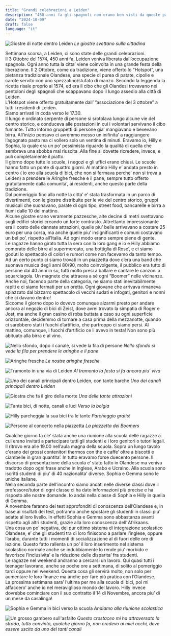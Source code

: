 ```yaml
---
title: "Grandi celebrazioni a Leiden"
description: "450 anni fa gli spagnoli non erano ben visti da queste parti"
date: "2024-10-09"
draft: false
language: "it"
---
```


![Giostre di notte dentro Leiden](../../../../assets/images/post-35/pic-1.jpg)
_Le giostre svettano sulla cittadina_

Settimana scorsa, a Leiden, ci sono state delle grandi celebrazioni.\
Il 3 Ottobre del 1574, 450 anni fa, Leiden veniva liberata dall’occupazione spagnola. Ogni anno tutta la citta’ viene coinvolta in una grande festa della liberazione. Il 2 Ottobre, come da tradizione, viene offerto lo “Hotspot”, una pietanza tradizionale Olandese, una specie di purea di patate, cipolle e carote servito con uno spezzatino/stufato di manzo. Secondo la leggenda la ricetta risale proprio al 1574, ed era il cibo che gli Olandesi trovavano nei pentoloni degli spagnoli che scappavano dopo il lungo assedio alla città di Leiden.\
L’Hotspot viene offerto gratuitamente dall’ ”associazione del 3 ottobre” a tutti i residenti di Leiden.\
Siamo arrivati in coda verso le 17.30.\
Il lungo e ordinato serpente di persone si srotolava lungo alcune vie del centro storico, e conduceva alle postazioni in cui i volontari servivano il cibo fumante. Tutto intorno gruppetti di persone gia’ mangiavano e bevevano birra. All’inizio pensavo ci avremmo messo un inifinita’ a raggiungere l’agognato pasto ma ci vollero solo un ventina di minuti. Eravamo io, Hilly e Sophia, la quale era un po’ pessimista riguardo la qualità di quella che sembrava una sbobba mal riuscita .Alla fine si dovette ricredere, invece, e pulì completamente il piatto.\
Il giorno dopo tutte le scuole, i negozi e gli uffici erano chiusi. Le scuole hanno fatto un ponte di quattro giorni. Al mattino Hilly e’ andata presto in centro ( io ero alla scuola di bici, che non si fermava perche’ non si trova a Leiden) a prendere le Aringhe fresche e il pane, sempre tutto offerto gratuitamente dalla comunita’, ai residenti, anche questo parte della tradizione.\
Dal pomeriggio fino alla notte la citta’ e’ stata trasformata in un parco di divertimenti, con le giostre distribuite per le vie del centro storico, gruppi musicali che suonavano, parate di ogni tipo, street food, bancarelle e birra a fiumi dalle 10 del mattino.\
Alcune giostre erano veramente pazzesche, alte decine di metri svettavano sugli edifici storici creando un forte contrasto. Altrettanto impressionante era il costo delle dannate attrazioni, quelle piu’ belle arrivavano a costare 25 euro per una corsa, ma anche quelle piu’ insignificanti e comuni costavano un bel po’, rispetto all’Italia. Ad ogni modo erano sempre piene di gente.\
Le ragazze hanno girato tutta la sera con la loro gang e io e Hilly abbiamo comprato delle birre al supermercato, una bottiglia di Rose’, e ci siamo goduti lo spettacolo di colori e rumori come non facevamo da tanto tempo. Ad un certo punto ci siamo trovati in un piazzetta dove c’era una band che suonava musica degli anni 80/90, molto coinvolgente, il pubblico era tutto di persone dai 40 anni in su, tutti molto presi a ballare e cantare le canzoni a squarciagola. Un magnete che attraeva a sé ogni “Boomer” nelle vicinanze. Anche noi, facendo parte della categoria, ne siamo stati inevitabilmente rapiti e ci siamo fermati per un oretta. Ogni giovane che arrivava rimaneva spiazzato dal bizzarro spettacolo di vecchi sudati e infogati, genitori e nonni che ci davano dentro!\
Siccome il giorno dopo io dovevo comunque alzarmi presto per andare ancora al negozio di bici di Zeist, dove avrei trovato la simpatia di Roger e Jost, ma anche il gran casino di roba buttata a caso su ogni superficie orizzontale, decidemmo di tornare a casa prima della mezzanotte, quando ci sarebbero stati i fuochi d’artificio, che purtroppo ci siamo persi. Al mattino, comunque, i fuochi d’artificio ce li avevo in testa! Non sono più abituato alla birra e al vino.

![Nello sfondo, dopo il canale, si vede la fila di persone](../../../../assets/images/post-35/pic-2.jpg)
_Nello sfondo si vede la fila per prendere le aringhe e il pane_

![Aringhe fresche](../../../../assets/images/post-35/pic-3.jpg)
_Le nostre aringhe fresche_

![Tramonto in una via di Leiden](../../../../assets/images/post-35/pic-5.jpg)
_Al tramonto la festa si fa ancora piu' viva_

![Uno dei canali principali dentro Leiden, con tante barche](../../../../assets/images/post-35/pic-6.jpg)
_Uno dei canali principali dentro Leiden_

![Giostra che fa il giro della morte](../../../../assets/images/post-35/pic-7.jpg)
_Una delle tante attrazioni_

![Tante bici, di notte, canali e luci](../../../../assets/images/post-35/pic-8.jpg)
_Verso la bolgia_

![Hilly parcheggia la sua bici tra le tante](../../../../assets/images/post-35/pic-9.jpg)
_Parcheggio gratis!_

![Persone al concerto nella piazzetta](../../../../assets/images/post-35/pic-10.jpg)
_La piazzetta dei Boomers_

Qualche giorno fa c’e’ stata anche una riunione alla scuola delle ragazze a cui erano invitati a partecipare tutti gli studenti e i loro genitori o tutori legali. Il ritrovo era alle 19.00 nell’aula magna della scuola. Sopra un lungo tavolo c'erano dei grossi contenitori thermos con the e caffe’ oltre a biscotti e ciambelle in gran quantita’. In tutto eravamo forse duecento persone. Il discorso di presentazione della scuola e’ stato fatto in Olandese ma veniva tradotto dopo ogni frase anche in Inglese, Arabo e Ucraino.
Alla scuola sono iscritti studenti di piu’ di 40 nazionalita’ diverse. Sophia e Gemma sono le uniche italiane.\
Nella seconda parte dell’incontro siamo andati nelle diverse classi dove il professore/tutor di ogni classe ci ha dato informazioni più precise e ha risposto alle nostre domande. Io andai nella classe di Sophia e Hilly in quella di Gemma.\
A novembre faranno dei test approfonditi di conoscenza dell’Olandese e, in base ai risultati dei test, potranno anche spostare gli studenti in classi piu’ adatte al loro livello. In effetti Sophia e Gemma sono abbastanza avanti rispetto agli altri studenti, grazie alla loro conoscenza dell’’Afrikaans.\
Una cosa un po’ negativa, del pur ottimo sistema di integrazione scolastico Olandese, e’ che gli studenti tra di loro finiscono a parlare l’inglese, oppure l’arabo, durante tutti i momenti di socializzazione al di fuori delle ore di lezione. Questo fatto rallenta un po’ il loro inserimento nel sistema scolastico normale anche se indubbiamente lo rende piu’ morbido e favorisce l’inclusivita’ e la riduzione delle disparita’ fra studenti.\
Le ragazze nel weekend andranno a cercarsi un lavoro. Qui quasi tutti i teenager lavorano, anche se poche ore a settimana, di solito al pomeriggio tardi oppure nel weekend. Questa cosa gli servirà molto, non solo per aumentare le loro finanze ma anche per fare più pratica con l’Olandese.\
La prossima settimana sara’ l’ultima per me alla scuola di bici, poi mi affaccero’ anche io nel meraviglioso mondo del lavoro. Hilly invece dovrebbe cominciare con il suo contratto il 14 di Novembre, ancora piu’ di un mese da casalinga!

![Sophia e Gemma in bici verso la scuola](../../../../assets/images/post-35/pic-11.jpg)
_Andiamo alla riunione scolastica_

![Un grosso gambero sull'asfalto](../../../../assets/images/post-35/pic-4.jpg)
_Questo crostaceo mi ha attraversato la strada, tutto convinto, qualche giorno fa, non credevo ai miei occhi, deve essere uscito da uno dei tanti canali_
